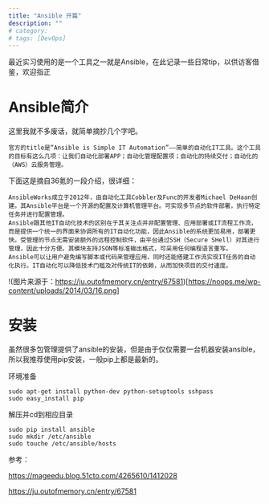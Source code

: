 ```yaml
---
title: "Ansible 开篇"
description: ""
# category: 
# tags: [DevOps]
---
```



最近实习使用的是一个工具之一就是Ansible，在此记录一些日常tip，以供访客借鉴，欢迎指正

# Ansible简介
这里我就不多废话，就简单摘抄几个字吧。

    官方的title是“Ansible is Simple IT Automation”——简单的自动化IT工具。这个工具的目标有这么几项：让我们自动化部署APP；自动化管理配置项；自动化的持续交付；自动化的（AWS）云服务管理。

下面这是摘自36氪的一段介绍，很详细：

    AnsibleWorks成立于2012年，由自动化工具Cobbler及Func的开发者Michael DeHaan创建。其Ansible平台是一个开源的配置及计算机管理平台。可实现多节点的软件部署，执行特定任务并进行配置管理。
    Ansible跟其他IT自动化技术的区别在于其关注点并非配置管理、应用部署或IT流程工作流，而是提供一个统一的界面来协调所有的IT自动化功能，因此Ansible的系统更加易用，部署更快。受管理的节点无需安装额外的远程控制软件，由平台通过SSH（Secure SHell）对其进行管理，因此十分方便。其模块支持JSON等标准输出格式，可采用任何编程语言重写。
    Ansible可以让用户避免编写脚本或代码来管理应用，同时还能搭建工作流实现IT任务的自动化执行。IT自动化可以降低技术门槛及对传统IT的依赖，从而加快项目的交付速度。

!(图片来源于：https://ju.outofmemory.cn/entry/67581)[https://noops.me/wp-content/uploads/2014/03/16.png]

# 安装
虽然很多包管理提供了ansible的安装，但是由于仅仅需要一台机器安装ansible，所以我推荐使用pip安装，一般pip上都是最新的。

环境准备

    sudo apt-get install python-dev python-setuptools sshpass
    sudo easy_install pip
    
解压并cd到相应目录

    sudo pip install ansible
    sudo mkdir /etc/ansible
    sudo touche /etc/ansible/hosts


参考：

https://mageedu.blog.51cto.com/4265610/1412028

https://ju.outofmemory.cn/entry/67581